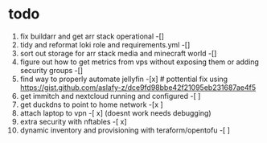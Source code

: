 # todo 

1. fix buildarr and get arr stack operational -[]
2. tidy and reformat loki role and requirements.yml -[]
3. sort out storage for arr stack media and minecraft world -[]
4. figure out how to get metrics from vps without exposing them or adding security groups -[]
5. find way to properly automate jellyfin -[x] # pottential fix using https://gist.github.com/aslafy-z/dce9fd98bbe42f21095eb231687ae4f5
6. get immitch and nextcloud running and configured -[ ]
7. get duckdns to point to home network -[x ]
8. attach laptop to vpn -[ x] (doesnt work needs debugging)
9. extra security with nftables -[ x]
10. dynamic inventory and provisioning with teraform/opentofu -[ ]